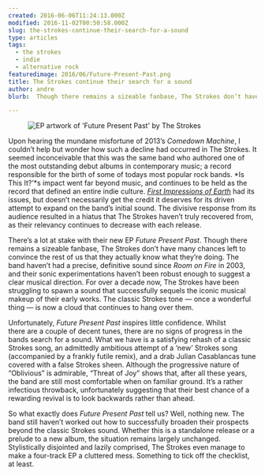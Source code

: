 ```yaml
---
created: 2016-06-06T11:24:13.000Z
modified: 2016-11-02T00:50:58.000Z
slug: the-strokes-continue-their-search-for-a-sound
type: articles
tags:
  - the strokes
  - indie
  - alternative rock
featuredimage: 2016/06/Future-Present-Past.png
title: The Strokes continue their search for a sound
author: andre
blurb:  Though there remains a sizeable fanbase, The Strokes don’t have many chances left to convince the rest of us they actually know what they’re doing.

---
```


<figure class="wide">
  <img src="album-artwork/future-present-past-the-strokes.jpg" alt="EP artwork of 'Future Present Past' by The Strokes" />
  <figcaption></figcaption>
</figure>

Upon hearing the mundane misfortune of 2013’s *Comedown Machine*, I couldn’t help but wonder how such a decline had occurred in The Strokes. It seemed inconceivable that this was the same band who authored one of the most outstanding debut albums in contemporary music; a record responsible for the birth of some of todays most popular rock bands. *Is This It?’*s impact went far beyond music, and continues to be held as the record that defined an entire indie culture. [*First Impressions of Earth*](/reviews/the-strokes-first-impressions-of-earth/) had its issues, but doesn’t necessarily get the credit it deserves for its driven attempt to expand on the band’s initial sound. The divisive response from its audience resulted in a hiatus that The Strokes haven’t truly recovered from, as their relevancy continues to decrease with each release.

There’s a lot at stake with their new EP *Future Present Past*. Though there remains a sizeable fanbase, The Strokes don’t have many chances left to convince the rest of us that they actually know what they’re doing. The band haven’t had a precise, definitive sound since *Room on Fire* in 2003, and their sonic experimentations haven’t been robust enough to suggest a clear musical direction. For over a decade now, The Strokes have been struggling to spawn a sound that successfully sequels the iconic musical makeup of their early works. The classic Strokes tone — once a wonderful thing — is now a cloud that continues to hang over them.

Unfortunately, *Future Present Past* inspires little confidence. Whilst there are a couple of decent tunes, there are no signs of progress in the bands search for a sound. What we have is a satisfying rehash of a classic Strokes song, an admittedly ambitious attempt of a ‘new’ Strokes song (accompanied by a frankly futile remix), and a drab Julian Casablancas tune covered with a false Strokes sheen. Although the progressive nature of “Oblivious” is admirable, “Threat of Joy” shows that, after all these years, the band are still most comfortable when on familiar ground. It’s a rather infectious throwback, unfortunately suggesting that their best chance of a rewarding revival is to look backwards rather than ahead.

So what exactly does *Future Present Past* tell us? Well, nothing new. The band still haven’t worked out how to successfully broaden their prospects beyond the classic Strokes sound. Whether this is a standalone release or a prelude to a new album, the situation remains largely unchanged. Stylistically disjointed and lazily comprised, The Strokes even manage to make a four-track EP a cluttered mess. Something to tick off the checklist, at least.
